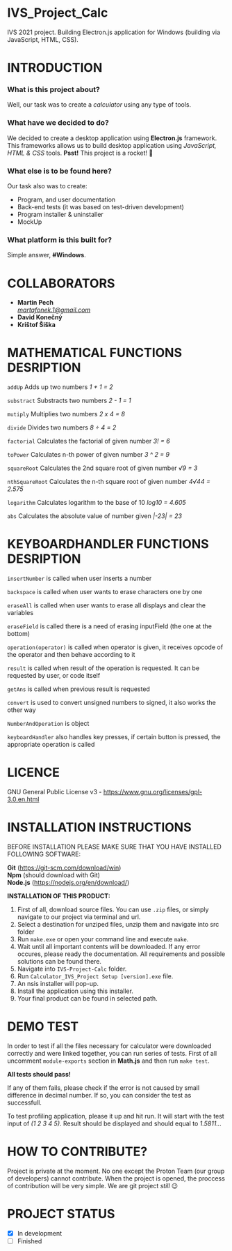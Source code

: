 # IVS_Project_Calc
IVS 2021 project. Building Electron.js application for Windows (building via JavaScript, HTML, CSS). 
# INTRODUCTION
### What is this project about?
Well, our task was to create a *calculator* using any type of tools.
### What have we decided to do?
We decided to create a desktop application using **Electron.js** framework. This frameworks allows us to build desktop application using *JavaScript, HTML & CSS* tools. **Psst!** This project is a rocket! :rocket:
### What else is to be found here?
Our task also was to create:
 - Program, and user documentation
 - Back-end tests (it was based on test-driven development)
 - Program installer & uninstaller
 - MockUp
### What platform is this built for?
Simple answer, **#Windows**.

# COLLABORATORS
 - **Martin Pech**    
    *martafonek.1@gmail.com*
 - **David Konečný**
 - **Krištof Šiška**

# MATHEMATICAL FUNCTIONS DESRIPTION 
`addUp` Adds up two numbers *1 + 1 = 2*

`substract` Substracts two numbers *2 - 1 = 1*

`mutiply` Multiplies two numbers *2 x 4 = 8*

`divide` Divides two numbers *8 ÷ 4 = 2*

`factorial` Calculates the factorial of given number *3! = 6*

`toPower` Calculates n-th power of given number *3 ^ 2 = 9*

`squareRoot` Calculates the 2nd square root of given number *√9 = 3*

`nthSquareRoot` Calculates the n-th square root of given number *4√44 = 2.575*

`logarithm` Calculates logarithm to the base of 10 *log10 = 4.605*

`abs` Calculates the absolute value of number given *|-23| = 23*

# KEYBOARDHANDLER FUNCTIONS DESRIPTION
`insertNumber` is called when user inserts a number

`backspace` is called when user wants to erase characters one by one

`eraseAll` is called when user wants to erase all displays and clear the variables

`eraseField` is called there is a need of erasing inputField (the one at the bottom)

`operation(operator)` is called when operator is given, it receives opcode of the operator and then behave according to it

`result` is called when result of the operation is requested. It can be requested by user, or code itself

`getAns` is called when previous result is requested

`convert` is used to convert unsigned numbers to signed, it also works the other way

`NumberAndOperation` is object

`keyboardHandler` also handles key presses, if certain button is pressed, the appropriate operation is called

# LICENCE 
 GNU General Public License v3 - https://www.gnu.org/licenses/gpl-3.0.en.html

# INSTALLATION INSTRUCTIONS
BEFORE INSTALLATION PLEASE MAKE SURE THAT YOU HAVE INSTALLED FOLLOWING SOFTWARE:

**Git** (https://git-scm.com/download/win)<br />
**Npm** (should download with Git)<br />
**Node.js** (https://nodejs.org/en/download/)

**INSTALLATION OF THIS PRODUCT:**
1) First of all, download source files. You can use `.zip` files, or simply navigate to our project via terminal and url.
2) Select a destination for unziped files, unzip them and navigate into src folder
3) Run `make.exe` or open your command line and execute `make`.
4) Wait until all important contents will be downloaded.
If any error occures, please ready the documentation. All requirements and possible solutions can be found there.
5) Navigate into `IVS-Project-Calc` folder.
6) Run `Calculator_IVS_Project Setup [version].exe` file.
7) An nsis installer will pop-up. 
8) Install the application using this installer.
9) Your final product can be found in selected path.

# DEMO TEST
In order to test if all the files necessary for calculator were downloaded correctly and were linked together, you can run series of tests.
First of all uncomment `module-exports` section in **Math.js** and then run `make test`. 

**All tests should pass!** 

If any of them fails, please check if the error is not caused by small difference in decimal number. If so, you can consider the test as successfull.

To test profiling application, please it up and hit run. It will start with the test input of *(1 2 3 4 5)*. Result should be displayed and should equal to *1.5811...*


# HOW TO CONTRIBUTE?
Project is private at the moment. No one except the Proton Team (our group of developers) cannot contribute. When the project is opened, the proccess of contribution will be very simple. We are git project *still* :wink:

# PROJECT STATUS
- [x] In development
- [ ] Finished
